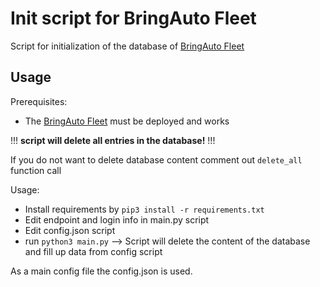 # Init script for BringAuto Fleet

Script for initialization of the database of [BringAuto Fleet]

## Usage

Prerequisites:

- The [BringAuto Fleet] must be deployed and works

!!! **script will delete all entries in the database!** !!!

If you do not want to delete database content comment out `delete_all` function call

Usage:

- Install requirements by `pip3 install -r requirements.txt`
- Edit endpoint and login info in main.py script
- Edit config.json script
- run `python3 main.py` --> Script will delete the content of the database and fill up data from config script

As a main config file the config.json is used.


[BringAuto Fleet]: https://github.com/bringauto/fleet